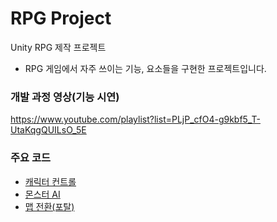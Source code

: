 # RPG Project
Unity RPG 제작 프로젝트
- RPG 게임에서 자주 쓰이는 기능, 요소들을 구현한 프로젝트입니다.

### 개발 과정 영상(기능 시연)
https://www.youtube.com/playlist?list=PLjP_cfO4-g9kbf5_T-UtaKqgQUILsO_5E

### 주요 코드
- <a href="https://github.com/Nyppp/RPG-Project/blob/main/Assets/Scripts/Control/PlayerController.cs">캐릭터 컨트롤</a>
- <a href="https://github.com/Nyppp/RPG-Project/blob/main/Assets/Scripts/Control/AIController.cs">몬스터 AI</a>
- <a href="https://github.com/Nyppp/RPG-Project/blob/main/Assets/Scripts/SceneManagement/Portal.cs">맵 전환(포탈)</a>
